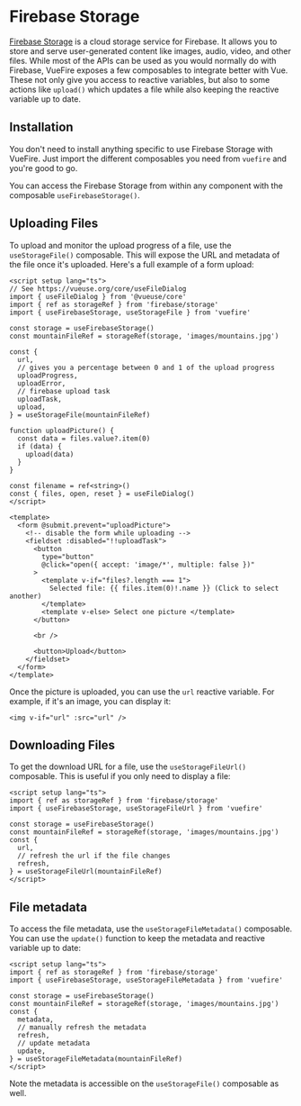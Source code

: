 # Firebase Storage

[Firebase Storage](https://firebase.google.com/docs/storage/web/start) is a cloud storage service for Firebase. It allows you to store and serve user-generated content like images, audio, video, and other files. While most of the APIs can be used as you would normally do with Firebase, VueFire exposes a few composables to integrate better with Vue. These not only give you access to reactive variables, but also to some actions like `upload()` which updates a file while also keeping the reactive variable up to date.

## Installation

You don't need to install anything specific to use Firebase Storage with VueFire. Just import the different composables you need from `vuefire` and you're good to go.

You can access the Firebase Storage from within any component with the composable `useFirebaseStorage()`.

## Uploading Files

To upload and monitor the upload progress of a file, use the `useStorageFile()` composable. This will expose the URL and metadata of the file once it's uploaded. Here's a full example of a form upload:

```vue{5,18}
<script setup lang="ts">
// See https://vueuse.org/core/useFileDialog
import { useFileDialog } from '@vueuse/core'
import { ref as storageRef } from 'firebase/storage'
import { useFirebaseStorage, useStorageFile } from 'vuefire'

const storage = useFirebaseStorage()
const mountainFileRef = storageRef(storage, 'images/mountains.jpg')

const {
  url,
  // gives you a percentage between 0 and 1 of the upload progress
  uploadProgress,
  uploadError,
  // firebase upload task
  uploadTask,
  upload,
} = useStorageFile(mountainFileRef)

function uploadPicture() {
  const data = files.value?.item(0)
  if (data) {
    upload(data)
  }
}

const filename = ref<string>()
const { files, open, reset } = useFileDialog()
</script>

<template>
  <form @submit.prevent="uploadPicture">
    <!-- disable the form while uploading -->
    <fieldset :disabled="!!uploadTask">
      <button
        type="button"
        @click="open({ accept: 'image/*', multiple: false })"
      >
        <template v-if="files?.length === 1">
          Selected file: {{ files.item(0)!.name }} (Click to select another)
        </template>
        <template v-else> Select one picture </template>
      </button>

      <br />

      <button>Upload</button>
    </fieldset>
  </form>
</template>
```

Once the picture is uploaded, you can use the `url` reactive variable. For example, if it's an image, you can display it:

```vue-html
<img v-if="url" :src="url" />
```

## Downloading Files

To get the download URL for a file, use the `useStorageFileUrl()` composable. This is useful if you only need to display a file:

```vue{3,11}
<script setup lang="ts">
import { ref as storageRef } from 'firebase/storage'
import { useFirebaseStorage, useStorageFileUrl } from 'vuefire'

const storage = useFirebaseStorage()
const mountainFileRef = storageRef(storage, 'images/mountains.jpg')
const {
  url,
  // refresh the url if the file changes
  refresh,
} = useStorageFileUrl(mountainFileRef)
</script>
```

## File metadata

To access the file metadata, use the `useStorageFileMetadata()` composable. You can use the `update()` function to keep the metadata and reactive variable up to date:

```vue{3,13}
<script setup lang="ts">
import { ref as storageRef } from 'firebase/storage'
import { useFirebaseStorage, useStorageFileMetadata } from 'vuefire'

const storage = useFirebaseStorage()
const mountainFileRef = storageRef(storage, 'images/mountains.jpg')
const {
  metadata,
  // manually refresh the metadata
  refresh,
  // update metadata
  update,
} = useStorageFileMetadata(mountainFileRef)
</script>
```

Note the metadata is accessible on the `useStorageFile()` composable as well.
